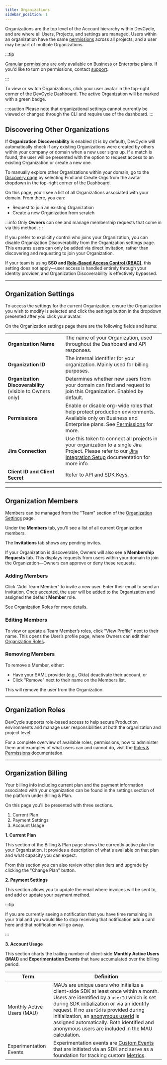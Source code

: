 ```yaml
---
title: Organizations
sidebar_position: 1
---
```


Organizations are the top level of the Account hierarchy within DevCycle, and are where all Users, Projects, and settings are managed. Users within an organization have the same [permissions](/platform/security-and-guardrails/permissions) across all projects, and a user may be part of multiple Organizations.

:::tip

[Granular permissions](/platform/security-and-guardrails/permissions) are only available on Business or Enterprise plans. If you'd like to turn on permissions, contact [support](mailto:support@devcycle.com).

:::

To view or switch Organizations, click your user avatar in the top-right corner of the DevCycle Dashboard. The active Organization will be marked with a green badge.

:::caution
Please note that organizational settings cannot currently be viewed or changed through the CLI and require use of the dashboard.
:::
 
## Discovering Other Organizations

If **Organization Discoverability** is enabled (it is by default), DevCycle will automatically check if any existing Organizations were created by others within your company or domain when a new user signs up. If a match is found, the user will be presented with the option to request access to an existing Organization or create a new one.

To manually explore other Organizations within your domain, go to the [Discovery page](https://app.devcycle.com/organizationDiscovery) by selecting Find and Create Orgs from the avatar dropdown in the top-right corner of the Dashboard.

On this page, you’ll see a list of all Organizations associated with your domain. From there, you can:
- Request to join an existing Organization
- Create a new Organization from scratch

:::info
Only **Owners** can see and manage membership requests that come in via this method.
:::

If you prefer to explicitly control who joins your Organization, you can disable Organization Discoverability from the Organization settings page. This ensures users can only be added via direct invitation, rather than discovering and requesting to join your Organization.

If your team is using **SSO and [Role-Based Access Control (RBAC)](/platform/security-and-guardrails/permissions#full-role-based-access-control-project-level-roles--enterprise-only)**, this setting does not apply—user access is handled entirely through your identity provider, and Organization Discoverability is effectively bypassed.

---

## Organization Settings

To access the settings for the current Organization, ensure the Organization you wish to modify is selected and click the settings button in the dropdown presented after you click your avatar.

On the Organization settings page there are the following fields and items:

|                                 |                                                                                                               |
| ------------------------------- | ------------------------------------------------------------------------------------------------------------- |
| **Organization Name**           | The name of your Organization, used throughout the Dashboard and API responses. |
| **Organization ID**             | The internal identifier for your organization. Mainly used for billing purposes.                               |
| **Organization Discoverability** (visible to Owners only)            | Determines whether new users from your domain can find and request to join this Organization. Enabled by default.
| **Permissions**     | Enable or disable org-wide roles that help protect production environments. Available only on Business and Enterprise plans. See [Permissions](/platform/security-and-guardrails/permissions) for more.  |
| **Jira Connection**       | Use this token to connect all projects in your organization to a single Jira Project. Please refer to our [Jira Integration Setup](/integrations/jira/jira-setup) documentation for more info.  |
| **Client ID and Client Secret** | Refer to [API and SDK Keys](/platform/account-management/keys).                                                          |

---

## Organization Members

Members can be managed from the "Team" section of the [Organization Settings](#organization-settings) page.

Under the **Members** tab, you'll see a list of all current Organization members.

The **Invitations** tab shows any pending invites.

If your Organization is discoverable, Owners will also see a **Membership Requests** tab. This displays requests from users within your domain to join the Organization—Owners can approve or deny these requests.

### Adding Members

Click "Add Team Member" to invite a new user. Enter their email to send an invitation. Once accepted, the user will be added to the Organization and assigned the default **Member** role.  

See [Organization Roles](#organization-roles) for more details.

### Editing Members

To view or update a Team Member’s roles, click "View Profile" next to their name. This opens the User’s profile page, where Owners can edit their [Organization Roles](#organization-roles).

### Removing Members

To remove a Member, either:  
- Have your SAML provider (e.g., Okta) deactivate their account, or  
- Click "Remove" next to their name on the Members list.  

This will remove the user from the Organization.

---

## Organization Roles

DevCycle supports role-based access to help secure Production environments and manage user responsibilities at both the organization and project level.

For a complete overview of available roles, permissions, how to administer them and examples of what users can and cannot do, visit the [Roles & Permissions](/platform/security-and-guardrails/permissions) documentation.

---

## Organization Billing

Your billing info including current plan and the payment information associated with your organization can be found in the settings section of the platform under Billing & Plan.

On this page you'll be presented with three sections.

1. Current Plan
2. Payment Settings
3. Account Usage

**1. Current Plan**

This section of the Billing & Plan page shows the currently active plan for your Organization. It provides a description of what's available on that plan and what capacity you can expect.

From this section you can also review other plan tiers and upgrade by clicking the "Change Plan" button. 

**2. Payment Settings**

This section allows you to update the email where invoices will be sent to, and add or update your payment method.

:::tip

If you are currently seeing a notification that you have time remaining in your trial and you would like to stop receiving that notification add a card here and that notification will go away.

:::

**3. Account Usage**

This section charts the trailing number of client-side **Monthly Active Users (MAU)** and **Experimentation Events** that have accumulated over the billing period.

| Term | Definition |
| - | - |
| Monthly Active Users (MAU) | MAUs are unique users who initialize a client-side SDK at least once within a month. Users are identified by a `userId` which is set during SDK [initialization](/sdk/features#initialization) or via an [identify](/sdk/features#identifying-a-user-or-setting-properties) request. If no `userId` is provided during initialization, an [anonymous userId](/sdk/features#anonymous-users) is assigned automatically. Both identified and anonymous users are included in the MAU calculation. |
| Experimentation Events | Experimentation events are [Custom Events](/sdk/features#tracking-custom-events) that are initiated via an SDK and serve as a foundation for tracking custom [Metrics](/platform/experimentation/creating-and-managing-metrics/). |

